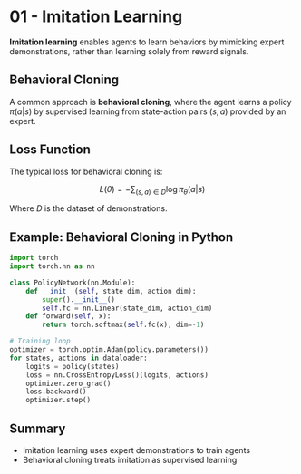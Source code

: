 # 01 - Imitation Learning

**Imitation learning** enables agents to learn behaviors by mimicking expert demonstrations, rather than learning solely from reward signals.

## Behavioral Cloning

A common approach is **behavioral cloning**, where the agent learns a policy $`\pi(a|s)`$ by supervised learning from state-action pairs $(s, a)$ provided by an expert.

## Loss Function

The typical loss for behavioral cloning is:

```math
L(\theta) = -\sum_{(s, a) \in D} \log \pi_\theta(a|s)
```
Where $`D`$ is the dataset of demonstrations.

## Example: Behavioral Cloning in Python

```python
import torch
import torch.nn as nn

class PolicyNetwork(nn.Module):
    def __init__(self, state_dim, action_dim):
        super().__init__()
        self.fc = nn.Linear(state_dim, action_dim)
    def forward(self, x):
        return torch.softmax(self.fc(x), dim=-1)

# Training loop
optimizer = torch.optim.Adam(policy.parameters())
for states, actions in dataloader:
    logits = policy(states)
    loss = nn.CrossEntropyLoss()(logits, actions)
    optimizer.zero_grad()
    loss.backward()
    optimizer.step()
```

## Summary
- Imitation learning uses expert demonstrations to train agents
- Behavioral cloning treats imitation as supervised learning 